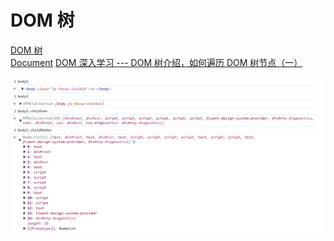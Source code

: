 # DOM 树

[DOM 树](https://zh.javascript.info/dom-nodes)  
[Document](https://zh.javascript.info/document)
[DOM 深入学习 --- DOM 树介绍，如何遍历 DOM 树节点（一）](https://blog.csdn.net/m0_52409770/article/details/123383166)

![](https://raw.githubusercontent.com/iceicea/MyPic/master/blog/202408232358093.png)

